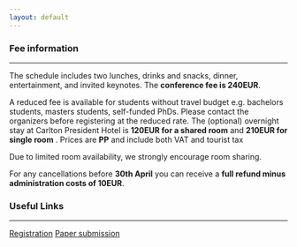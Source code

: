 ```yaml
---
layout: default
---
```



### Fee information
-----------

The schedule includes two lunches, drinks and snacks, dinner, entertainment, and invited keynotes. The <b>conference fee is 240EUR</b>. 

A reduced fee is available for students without travel budget e.g. bachelors students, masters students, self-funded PhDs. Please contact the organizers before registering at the reduced rate. The (optional) overnight stay at Carlton President Hotel is <b>120EUR for a shared room</b> and <b>210EUR for single room</b> . Prices are <b>PP</b> and include both VAT and tourist tax

Due to limited room availability, we strongly encourage room sharing.

For any cancellations before <b>30th April</b> you can receive a <b>full refund minus administration costs of 10EUR</b>.

### Useful Links
-----------

<a class="btn btn-outline-primary btn-lg mt-2 ml-1" href="https://www.aanmelder.nl/164639/subscribe">Registration</a> <a class="btn btn-outline-primary btn-lg mt-2 ml-1" href="https://docs.google.com/forms/d/1hLnoT6WyUh7gncrORTyz_QpJkwETIDGTUgc-12MfkaY/preview">Paper submission</a>